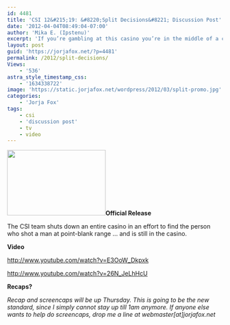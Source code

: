```yaml
---
id: 4481
title: 'CSI 12&#215;19: &#8220;Split Decisions&#8221; Discussion Post'
date: '2012-04-04T08:49:04-07:00'
author: 'Mika E. (Ipstenu)'
excerpt: 'If you’re gambling at this casino you’re in the middle of a crime zone on CSI tonight at 10pm ET/PT.'
layout: post
guid: 'https://jorjafox.net/?p=4481'
permalink: /2012/split-decisions/
Views:
    - '536'
astra_style_timestamp_css:
    - '1634338722'
image: 'https://static.jorjafox.net/wordpress/2012/03/split-promo.jpg'
categories:
    - 'Jorja Fox'
tags:
    - csi
    - 'discussion post'
    - tv
    - video
---
```


<strong><img class="alignleft size-medium wp-image-4473" title="split-promo" src="//static.jorjafox.net/wordpress/2012/03/split-promo-230x153.jpg" alt="" width="230" height="153" />Official Release</strong>

The CSI team shuts down an entire casino in an effort to find the person who shot a man at point-blank range ... and is still in the casino.

<strong>Video</strong>

http://www.youtube.com/watch?v=E3OoW_Dkpxk

http://www.youtube.com/watch?v=26N_JeLhHcU

<strong>Recaps?</strong>

<em>Recap and screencaps will be up Thursday. This is going to be the new standard, since I simply cannot stay up till 1am anymore. If anyone else wants to help do screencaps, drop me a line at webmaster[at]jorjafox.net </em>